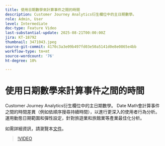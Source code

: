 ```yaml
---
title: 使用日期數學來計算事件之間的時間
description: Customer Journey Analytics衍生欄位中的主日期數學。
role: Admin, User
level: Intermediate
doc-type: Feature Video
last-substantial-update: 2025-08-21T00:00:00Z
jira: KT-18792
thumbnail: 3471043.jpeg
source-git-commit: 4170c3a3e09b497fd03e50a5141d0e8e0865e4bb
workflow-type: tm+mt
source-wordcount: '76'
ht-degree: 10%

---
```


# 使用日期數學來計算事件之間的時間

Customer Journey Analytics衍生欄位中的主日期數學。 Date Math會計算事件之間的時間差異（例如依順序搜尋持續時間），以進行更深入的使用者行為分析。 運用動態日期範圍和彈性設定，針對旅遊業和旅館業等產業最佳化分析。

如需詳細資訊，請瀏覽本[文件](https://experienceleague.adobe.com/zh-hant/docs/analytics-platform/using/cja-dataviews/derived-fields)。

>[!VIDEO](https://video.tv.adobe.com/v/3471076/?learn=on&captions=chi_hant)
